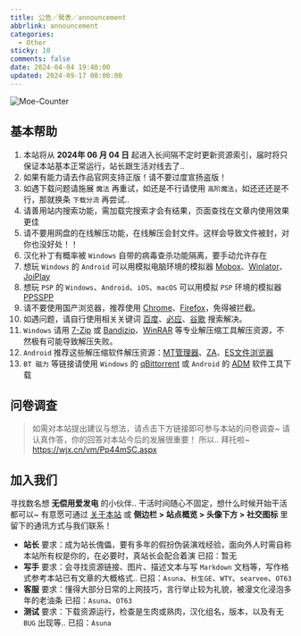 ```yaml
---
title: 公告／発表／announcement
abbrlink: announcement
categories:
  - Other
sticky: 10
comments: false
date: 2024-04-04 19:40:00
updated: 2024-09-17 00:00:00
---
```


![Moe-Counter](https://count.getloli.com/get/@Moe-Counter?theme=rule34)

## 基本帮助

1. 本站将从 **2024年 06 月 04 日** 起进入长间隔不定时更新资源索引，届时将只保证本站基本正常运行，站长跟生活对线去了..
2. 如果有能力请去作品官网支持正版！请不要过度宣扬盗版！
3. 如遇下载问题请施展 `魔法` 再重试，如还是不行请使用 `高阶魔法`，如还还还是不行，那就换条 `下载分流` 再尝试..
4. 请善用站内搜索功能，需加载完搜索才会有结果，页面查找在文章内使用效果更佳
5. 请不要用网盘的在线解压功能，在线解压会封文件。这样会导致文件被封，对你也没好处！！
6. 汉化补丁有概率被 `Windows` 自带的病毒查杀功能隔离，要手动允许存在
7. 想玩 `Windows` 的 `Android` 可以用模拟电脑环境的模拟器 [Mobox](https://github.com/olegos2/mobox/blob/main/README-zh_CN.md)、[Winlator](https://winlator.org/)、[JoiPlay](https://joiplay.org/)
8. 想玩 `PSP` 的 `Windows`、`Android`、`iOS`、`macOS` 可以用模拟 `PSP` 环境的模拟器 [PPSSPP](https://www.ppsspp.org/)
9. 请不要使用国产浏览器，推荐使用 [Chrome](https://www.google.com/intl/zh-CN/chrome/)、[Firefox](https://www.mozilla.org/zh-CN/firefox/)，免得被拦截。
10. 如遇问题，请自行使用相关关键词 [百度](https://www.baidu.com/)、[必应](https://www.bing.com/)、[谷歌](https://www.google.com/) 搜索解决。
11. `Windows` 请用 [7-Zip](https://sparanoid.com/lab/7z/) 或 [Bandizip](https://www.bandisoft.com/bandizip/)、[WinRAR](https://www.win-rar.com/) 等专业解压缩工具解压资源，不然极有可能导致解压失败。
12. `Android` 推荐这些解压缩软件解压资源：[MT管理器](https://mt2.cn/)、[ZA](https://play.google.com/store/apps/details?id=ru.zdevs.zarchiver&pcampaignid=web_share)、[ES文件浏览器](http://www.estrongs.com/)
13. `BT 磁力` 等链接请使用 `Windows` 的 [qBittorrent](https://github.com/c0re100/qBittorrent-Enhanced-Edition) 或 `Android` 的 [ADM](https://play.google.com/store/apps/details?id=com.dv.adm&pcampaignid=web_share) 软件工具下载

## 问卷调查

> 如需对本站提出建议与想法，请点击下方链接即可参与本站的问卷调查~
> 请认真作答，你的回答对本站今后的发展很重要！ 所以.. 拜托啦~
> <https://wjx.cn/vm/Pp44mSC.aspx>

## 加入我们

寻找数名想 **无偿用爱发电** 的小伙伴..
干活时间随心不固定，想什么时候开始干活都可以~
有意愿可通过 [关于本站](/about/) 或 **侧边栏 > 站点概览 > 头像下方 > 社交图标** 里留下的通讯方式与我们联系！

- **站长**
  要求：成为站长傀儡，要有多年的假扮伪装演戏经验，面向外人时需自称本站所有权是你的，在必要时，真站长会配合着演
  已招：暂无
- **写手**
  要求：会寻找资源链接、图片、描述文本与写 `Markdown` 文档等，写作格式参考本站已有文章的大概格式..
  已招：`Asuna`、`秋生GE`、`WTY`、`searvee`、`OT63`
- **客服**
  要求：懂得大部分日常的上网技巧，言行举止较为礼貌，被漫文化浸泡多年的老油条
  已招：`Asuna`、`OT63`
- **测试**
  要求：下载资源运行，检查是生肉或熟肉，汉化组名，版本，以及有无 `BUG` 出现等..
  已招：`Asuna`
